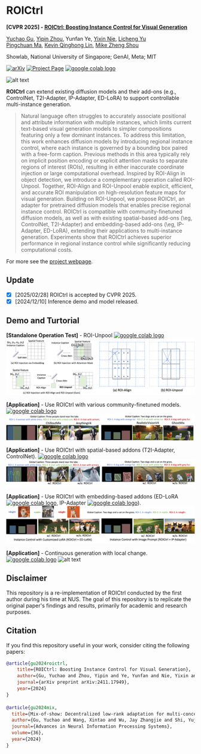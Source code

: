 # ROICtrl

**[CVPR 2025] - [ROICtrl: Boosting Instance Control for Visual Generation](https://arxiv.org/abs/2411.17949)**
<br/>

[Yuchao Gu](https://ycgu.site/),
[Yipin Zhou](https://yipin.github.io/),
Yunfan Ye,
[Yixin Nie](https://easonnie.github.io/),
[Licheng Yu](https://lichengunc.github.io/)<br/>
[Pingchuan Ma](https://pingchuan.ma/),
[Kevin Qinghong Lin](https://qinghonglin.github.io/),
[Mike Zheng Shou](https://sites.google.com/view/showlab)
<br/>

Showlab, National University of Singapore; GenAI, Meta; MIT

[![arXiv](https://img.shields.io/badge/arXiv-2411.17949-b31b1b.svg)](https://arxiv.org/abs/2411.17949)
[![Project Page](https://img.shields.io/badge/Project-Website-orange)](https://roictrl.github.io/)
<a href="https://drive.google.com/drive/folders/1bXqskly5kER_bJ47n9CwH9NQEkMHs3zi?usp=drive_link"><img src="https://colab.research.google.com/assets/colab-badge.svg" alt="google colab logo"></a>


![alt text](assets/teaser.png)

**ROICtrl** can extend existing diffusion models and their add-ons (e.g., ControlNet, T2I-Adapter, IP-Adapter, ED-LoRA) to support controllable multi-instance generation. 
>Natural language often struggles to accurately associate positional and attribute information with multiple instances, which limits current text-based visual generation models to simpler compositions featuring only a few dominant instances. To address this limitation, this work enhances diffusion models by introducing regional instance control, where each instance is governed by a bounding box paired with a free-form caption. Previous methods in this area typically rely on implicit position encoding or explicit attention masks to separate regions of interest (ROIs), resulting in either inaccurate coordinate injection or large computational overhead. Inspired by ROI-Align in object detection, we introduce a complementary operation called ROI-Unpool. Together, ROI-Align and ROI-Unpool enable explicit, efficient, and accurate ROI manipulation on high-resolution feature maps for visual generation. Building on ROI-Unpool, we propose ROICtrl, an adapter for pretrained diffusion models that enables precise regional instance control. ROICtrl is compatible with community-finetuned diffusion models, as well as with existing spatial-based add-ons (\eg, ControlNet, T2I-Adapter) and embedding-based add-ons (\eg, IP-Adapter, ED-LoRA), extending their applications to multi-instance generation. Experiments show that ROICtrl achieves superior performance in regional instance control while significantly reducing computational costs.

For more see the [project webpage](https://roictrl.github.io/).

## Update

- [x] [2025/02/28] ROICtrl is accepted by CVPR 2025.
- [x] [2024/12/10] Inference demo and model released.

## Demo and Turtorial

**[Standalone Operation Test]** - ROI-Unpool <a href="https://colab.research.google.com/drive/1bWFs4E7mztjEZLelxXMGiZ5dkQdBecOI?usp=drive_link"><img src="https://colab.research.google.com/assets/colab-badge.svg" alt="google colab logo"></a> 
![alt text](assets/method_comp.png)

**[Application]** - Use ROICtrl with various community-finetuned models. <a href="https://colab.research.google.com/drive/13gz_MmeQtvLAzJydkDIYmHyzHp5KZB-J?usp=drive_link"><img src="https://colab.research.google.com/assets/colab-badge.svg" alt="google colab logo"></a>
![alt text](assets/2_model_compatible.png)

**[Application]** - Use ROICtrl with spatial-based addons (T2I-Adapter, ControlNet). <a href="https://colab.research.google.com/drive/1HW1JsLxTjdZ6XnieksgUVZidCbU7fRCZ?usp=drive_link"><img src="https://colab.research.google.com/assets/colab-badge.svg" alt="google colab logo"></a>
![alt text](assets/3_compatible_t2iadapter.png)

**[Application]** - Use ROICtrl with embedding-based addons (ED-LoRA <a href="https://colab.research.google.com/drive/1Q3MD0PsyCHm9QsUmcqr0WBB8JTzFa2nW?usp=drive_link"><img src="https://colab.research.google.com/assets/colab-badge.svg" alt="google colab logo"></a>, IP-Adapter <a href="https://colab.research.google.com/drive/12uKPGgCygTQG4i3Hh8XJhdfSUONhgDMg?usp=drive_link"><img src="https://colab.research.google.com/assets/colab-badge.svg" alt="google colab logo"></a>).
![alt text](assets/4_compatible_identity.png)

**[Application]** - Continuous generation with local change. <a href="https://colab.research.google.com/drive/1288R1LAHkvl76BHtGuLKHusz9wqTycJU?usp=drive_link"><img src="https://colab.research.google.com/assets/colab-badge.svg" alt="google colab logo"></a>
![alt text](assets/5_continue_generation.png)

## Disclaimer

This repository is a re-implementation of ROICtrl conducted by the first author during his time at NUS. The goal of this repository is to replicate the original paper's findings and results, primarily for academic and research purposes.

## Citation

If you find this repository useful in your work, consider citing the following papers:

```bibtex
@article{gu2024roictrl,
    title={ROICtrl: Boosting Instance Control for Visual Generation},
    author={Gu, Yuchao and Zhou, Yipin and Ye, Yunfan and Nie, Yixin and Yu, Licheng and Ma, Pingchuan and Lin, Kevin Qinghong and Shou, Mike Zheng},
    journal={arXiv preprint arXiv:2411.17949},
    year={2024}
}

@article{gu2024mix,
  title={Mix-of-show: Decentralized low-rank adaptation for multi-concept customization of diffusion models},
  author={Gu, Yuchao and Wang, Xintao and Wu, Jay Zhangjie and Shi, Yujun and Chen, Yunpeng and Fan, Zihan and Xiao, Wuyou and Zhao, Rui and Chang, Shuning and Wu, Weijia and others},
  journal={Advances in Neural Information Processing Systems},
  volume={36},
  year={2024}
}
```
